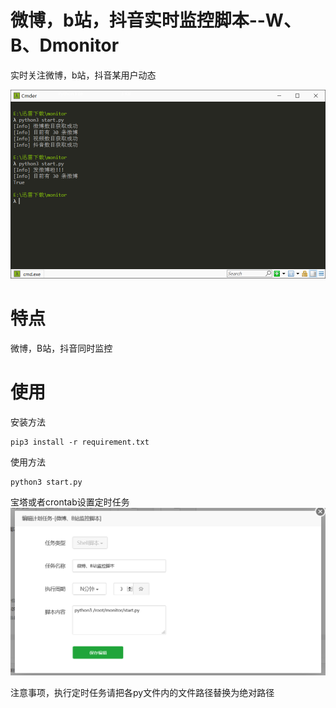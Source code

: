 微博，b站，抖音实时监控脚本--W、B、Dmonitor
===========================================

实时关注微博，b站，抖音某用户动态

![image](https://github.com/Bla1n/WBDmonitor/blob/main/image/1.png)

特点
====

微博，B站，抖音同时监控

使用
====

安装方法

~~~~~~~~~~~~~~~~~~~~~~~~~~~~~~~~~~~~~~~~~~~~~~~~~~~~~~~~~~~~~~~~~~~~~~~~~~~~~~~~
pip3 install -r requirement.txt
~~~~~~~~~~~~~~~~~~~~~~~~~~~~~~~~~~~~~~~~~~~~~~~~~~~~~~~~~~~~~~~~~~~~~~~~~~~~~~~~

使用方法

~~~~~~~~~~~~~~~~~~~~~~~~~~~~~~~~~~~~~~~~~~~~~~~~~~~~~~~~~~~~~~~~~~~~~~~~~~~~~~~~
python3 start.py
~~~~~~~~~~~~~~~~~~~~~~~~~~~~~~~~~~~~~~~~~~~~~~~~~~~~~~~~~~~~~~~~~~~~~~~~~~~~~~~~

宝塔或者crontab设置定时任务
![image](https://github.com/Bla1n/WBDmonitor/blob/main/image/2.png)

注意事项，执行定时任务请把各py文件内的文件路径替换为绝对路径

